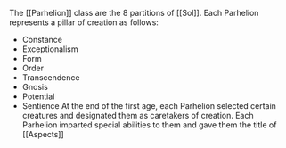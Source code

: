 The [[Parhelion]] class are the 8 partitions of [[Sol]]. Each Parhelion represents a pillar of creation as follows:
- Constance
- Exceptionalism
- Form
- Order
- Transcendence
- Gnosis
- Potential
- Sentience 
At the end of the first age, each Parhelion selected certain creatures and designated them as caretakers of creation. Each Parhelion imparted special abilities to them and gave them the title of [[Aspects]] 